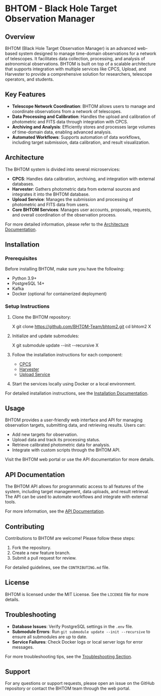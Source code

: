# BHTOM - Black Hole Target Observation Manager

## Overview

BHTOM (Black Hole Target Observation Manager) is an advanced web-based system designed to manage time-domain observations for a network of telescopes. It facilitates data collection, processing, and analysis of astronomical observations. BHTOM is built on top of a scalable architecture that supports integration with multiple services like CPCS, Upload, and Harvester to provide a comprehensive solution for researchers, telescope operators, and students.

## Key Features

- **Telescope Network Coordination**: BHTOM allows users to manage and coordinate observations from a network of telescopes.
- **Data Processing and Calibration**: Handles the upload and calibration of photometric and FITS data through integration with CPCS.
- **Archiving and Analysis**: Efficiently stores and processes large volumes of time-domain data, enabling advanced analysis.
- **Automated Workflows**: Supports automation of data workflows, including target submission, data calibration, and result visualization.

## Architecture

The BHTOM system is divided into several microservices:

- **CPCS**: Handles data calibration, archiving, and integration with external databases.
- **Harvester**: Gathers photometric data from external sources and integrates it into the BHTOM database.
- **Upload Service**: Manages the submission and processing of photometric and FITS data from users.
- **Core BHTOM Services**: Manages user accounts, proposals, requests, and overall coordination of the observation process.

For more detailed information, please refer to the [Architecture Documentation](./architecture.md).

## Installation

### Prerequisites

Before installing BHTOM, make sure you have the following:

- Python 3.9+
- PostgreSQL 14+
- Kafka
- Docker (optional for containerized deployment)

### Setup Instructions

1. Clone the BHTOM repository:

   X
   git clone https://github.com/BHTOM-Team/bhtom2.git
   cd bhtom2
   X

2. Initialize and update submodules:

   X
   git submodule update --init --recursive
   X

3. Follow the installation instructions for each component:
   - [CPCS](../cpcs/README.md)
   - [Harvester](../harvester/README.md)
   - [Upload Service](../upload/README.md)

4. Start the services locally using Docker or a local environment.

For detailed installation instructions, see the [Installation Documentation](./installation.md).

## Usage

BHTOM provides a user-friendly web interface and API for managing observation targets, submitting data, and retrieving results. Users can:

- Add new targets for observation.
- Upload data and track its processing status.
- Retrieve calibrated photometric data for analysis.
- Integrate with custom scripts through the BHTOM API.

Visit the BHTOM web portal or use the API documentation for more details.

## API Documentation

The BHTOM API allows for programmatic access to all features of the system, including target management, data uploads, and result retrieval. The API can be used to automate workflows and integrate with external tools.

For more information, see the [API Documentation](./DocumentationAPI.md).

## Contributing

Contributions to BHTOM are welcome! Please follow these steps:

1. Fork the repository.
2. Create a new feature branch.
3. Submit a pull request for review.

For detailed guidelines, see the `CONTRIBUTING.md` file.

## License

BHTOM is licensed under the MIT License. See the `LICENSE` file for more details.

## Troubleshooting

- **Database Issues**: Verify PostgreSQL settings in the `.env` file.
- **Submodule Errors**: Run `git submodule update --init --recursive` to ensure all submodules are up to date.
- **Service Failures**: Check Docker logs or local server logs for error messages.

For more troubleshooting tips, see the [Troubleshooting Section](./installation.md#troubleshooting).

## Support

For any questions or support requests, please open an issue on the GitHub repository or contact the BHTOM team through the web portal.

